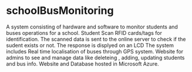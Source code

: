 # schoolBusMonitoring
A system consisting of hardware and software to monitor students and buses operations for a school.
Student Scan RFID cards/tags for identification. The scanned data is sent to the online server to check if the sudent exists or not.
The response is displyed on an LCD
The system includes Real time localisation of buses through GPS system.
Website for admins to see and manage data like deleteing , adding, updating students and bus info.
Website and Database hosted in Microsoft Azure.
